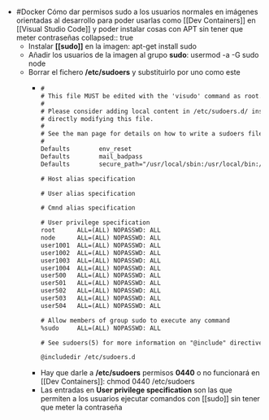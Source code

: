 - #Docker Cómo dar permisos sudo a los usuarios normales en imágenes orientadas al desarrollo para poder usarlas como [[Dev Containers]] en [[Visual Studio Code]] y poder instalar cosas con APT sin tener que meter contraseñas
  collapsed:: true
  - Instalar **[[sudo]]** en la imagen: apt-get install sudo
  - Añadir los usuarios de la imagen al grupo **sudo**: usermod -a -G sudo node
  - Borrar el fichero **/etc/sudoers** y substituirlo por uno como este
    - ```txt
      #
      # This file MUST be edited with the 'visudo' command as root.
      #
      # Please consider adding local content in /etc/sudoers.d/ instead of
      # directly modifying this file.
      #
      # See the man page for details on how to write a sudoers file.
      #
      Defaults        env_reset
      Defaults        mail_badpass
      Defaults        secure_path="/usr/local/sbin:/usr/local/bin:/usr/sbin:/usr/bin:/sbin:/bin"
      
      # Host alias specification
      
      # User alias specification
      
      # Cmnd alias specification
      
      # User privilege specification
      root      ALL=(ALL) NOPASSWD: ALL
      node      ALL=(ALL) NOPASSWD: ALL
      user1001  ALL=(ALL) NOPASSWD: ALL
      user1002  ALL=(ALL) NOPASSWD: ALL
      user1003  ALL=(ALL) NOPASSWD: ALL
      user1004  ALL=(ALL) NOPASSWD: ALL
      user500   ALL=(ALL) NOPASSWD: ALL
      user501   ALL=(ALL) NOPASSWD: ALL
      user502   ALL=(ALL) NOPASSWD: ALL
      user503   ALL=(ALL) NOPASSWD: ALL
      user504   ALL=(ALL) NOPASSWD: ALL
      
      # Allow members of group sudo to execute any command
      %sudo     ALL=(ALL) NOPASSWD: ALL
      
      # See sudoers(5) for more information on "@include" directives:
      
      @includedir /etc/sudoers.d
      ```
    - Hay que darle a **/etc/sudoers** permisos **0440** o no funcionará en [[Dev Containers]]: chmod 0440 /etc/sudoers
    - Las entradas en **User privilege specification** son las que permiten a los usuarios ejecutar comandos con [[sudo]] sin tener que meter la contraseña